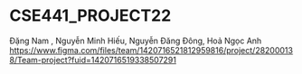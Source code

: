 # CSE441_PROJECT22
Đặng Nam , Nguyễn Minh Hiếu,  Nguyễn Đăng Đông, Hoả Ngọc Anh
https://www.figma.com/files/team/1420716521812959816/project/282000138/Team-project?fuid=1420716519338507291
